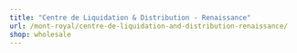 ```yaml
---
title: "Centre de Liquidation & Distribution - Renaissance"
url: /mont-royal/centre-de-liquidation-and-distribution-renaissance/
shop: wholesale
---
```

